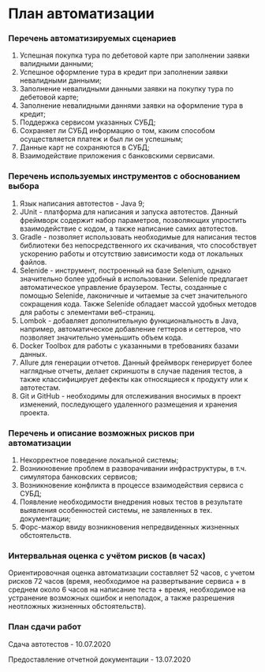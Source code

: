 # План автоматизации

### Перечень автоматизируемых сценариев

1. Успешная покупка тура по дебетовой карте при заполнении заявки валидными данными;
2. Успешное оформление тура в кредит при заполнении заявки невалидными данными;
3. Заполнение невалидными данными заявки на покупку тура по дебетовой карте;
4. Заполнение невалидными даннями заявки на оформление тура в кредит;
5. Поддержка сервисом указанных СУБД;
6. Сохраняет ли СУБД информацию о том, каким способом осуществляется платеж и был ли он успешным;
7. Данные карт не сохраняются в СУБД;
8. Взаимодействие приложения с банковскими сервисами.

### Перечень используемых инструментов с обоснованием выбора

1. Язык написания автотестов - Java 9;
2. JUnit - платформа для написания и запуска автотестов. Данный фреймворк содержит набор параметров, позволяющих упростить взаимодействие с кодом, а также написание самих автотестов.
3. Gradle - позволяет использовать необходимые для написания тестов библиотеки без непосредственного их скачивания, что способствует ускорению работы и отсутствию зависимости кода от локальных файлов.
4. Selenide - инструмент, построенный на базе Selenium, однако значительно более удобный в использовании. Selenide предлагает автоматическое управление браузером. Тесты, созданные с помощью Selenide, лаконичные и читаемые за счет значительного сокращения кода. Также Selenide обладает массой удобных методов для работы с элементами веб-страниц.
5. Lombok - добавляет дополнительную функциональность в Java, например, автоматическое добавление геттеров и сеттеров, что позволяет значительно уменьшить объем кода.
6. Docker Toolbox для работы с указанными в требованиях базами данных.
7. Allure для генерации отчетов. Данный фреймворк генерирует более наглядные отчеты, делает скриншоты в случае падения тестов, а также классифицирует дефекты как относящиеся к продукту или к автотестам.
8. Git и GitHub - необходимы для отслеживания вносимых в проект изменений, последующего удаленного размещения и хранения проекта.

### Перечень и описание возможных рисков при автоматизации

1. Некорректное поведение локальной системы;
2. Возникновение проблем в разворачивании инфраструктуры, в т.ч. симулятора банковских сервисов;
3. Возникновение конфликта в процессе взаимодействия сервиса с СУБД;
4. Появление необходимости внедрения новых тестов в результате выявления особенностей системы, не заявленных в тех. документации;
5. Форс-мажор ввиду возникновения непредвиденных жизненных обстоятельств.

### Интервальная оценка с учётом рисков (в часах)

Ориентировочная оценка автоматизации составляет 52 часов, с учетом рисков 72 часов (время, необходимое на развертывание сервиса + в среднем около 6 часов на написание теста + время, необходимое на устранение возможных ошибок и неполадок, а также разрешения неотложных жизненных обстоятельств).

### План сдачи работ

Сдача автотестов - 10.07.2020

Предоставление отчетной документации - 13.07.2020
